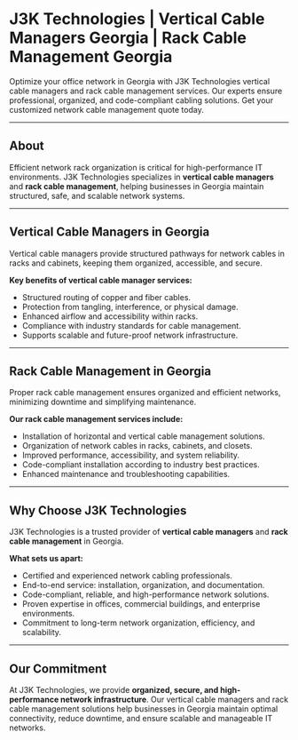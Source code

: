 # J3K Technologies | Vertical Cable Managers Georgia | Rack Cable Management Georgia

Optimize your office network in Georgia with J3K Technologies vertical cable managers and rack cable management services. Our experts ensure professional, organized, and code-compliant cabling solutions. Get your customized network cable management quote today.

---

## About

Efficient network rack organization is critical for high-performance IT environments. J3K Technologies specializes in **vertical cable managers** and **rack cable management**, helping businesses in Georgia maintain structured, safe, and scalable network systems.

---

## Vertical Cable Managers in Georgia

Vertical cable managers provide structured pathways for network cables in racks and cabinets, keeping them organized, accessible, and secure.  

**Key benefits of vertical cable manager services:**  
- Structured routing of copper and fiber cables.  
- Protection from tangling, interference, or physical damage.  
- Enhanced airflow and accessibility within racks.  
- Compliance with industry standards for cable management.  
- Supports scalable and future-proof network infrastructure.

---

## Rack Cable Management in Georgia

Proper rack cable management ensures organized and efficient networks, minimizing downtime and simplifying maintenance.  

**Our rack cable management services include:**  
- Installation of horizontal and vertical cable management solutions.  
- Organization of network cables in racks, cabinets, and closets.  
- Improved performance, accessibility, and system reliability.  
- Code-compliant installation according to industry best practices.  
- Enhanced maintenance and troubleshooting capabilities.

---

## Why Choose J3K Technologies

J3K Technologies is a trusted provider of **vertical cable managers** and **rack cable management** in Georgia.  

**What sets us apart:**  
- Certified and experienced network cabling professionals.  
- End-to-end service: installation, organization, and documentation.  
- Code-compliant, reliable, and high-performance network solutions.  
- Proven expertise in offices, commercial buildings, and enterprise environments.  
- Commitment to long-term network organization, efficiency, and scalability.

---

## Our Commitment

At J3K Technologies, we provide **organized, secure, and high-performance network infrastructure**. Our vertical cable managers and rack cable management solutions help businesses in Georgia maintain optimal connectivity, reduce downtime, and ensure scalable and manageable IT networks.
